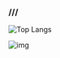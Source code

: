 ### ///
![Top Langs](https://github-readme-stats.vercel.app/api/top-langs/?username=kachbit&theme=transparent)


![img](https://github.com/kachbit/kachbit/assets/59241904/cb7b9056-ef86-47db-966f-67eeb4867dfa)

<!--![Uploading OIG.jpg…]()
![_fd8abc70-50e1-47f0-a8b8-f221365f85ff](https://github.com/kachbit/kachbit/assets/59241904/45d25bb7-296a-4e6e-9e5b-d86be9b7ab64)

**kachbit/kachbit** is a ✨ _special_ ✨ repository because its `README.md` (this file) appears on your GitHub profile.

Here are some ideas to get you started:

- 🔭 I’m currently working on ...
- 🌱 I’m currently learning ...
- 👯 I’m looking to collaborate on ...
- 🤔 I’m looking for help with ...
- 💬 Ask me about ...
- 📫 How to reach me: ...
- 😄 Pronouns: ...
- ⚡ Fun fact: ...
-->
